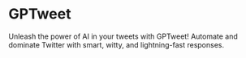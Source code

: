 # GPTweet
Unleash the power of AI in your tweets with GPTweet! Automate and dominate Twitter with smart, witty, and lightning-fast responses.
